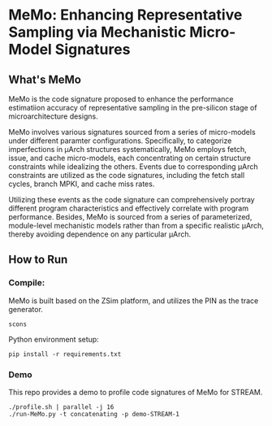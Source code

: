 
# MeMo: Enhancing Representative Sampling via Mechanistic Micro-Model Signatures

## What's MeMo
MeMo is the code signature proposed to enhance the performance estimatiion accuracy of representative sampling in the pre-silicon stage of microarchitecture designs.

MeMo involves various signatures sourced from a series of micro-models under different paramter configurations. 
Specifically, to categorize imperfections in µArch structures systematically, MeMo employs fetch, issue, and cache micro-models, each concentrating on certain structure constraints while idealizing the others. 
Events due to corresponding µArch constraints are utilized as the code signatures, including the fetch stall cycles, branch MPKI, and cache miss rates. 

Utilizing these events as the code signature can comprehensively portray different program characteristics and effectively correlate with program performance. 
Besides, MeMo is sourced from a series of parameterized, module-level mechanistic models rather than from a specific realistic µArch, thereby avoiding dependence on any particular µArch.

## How to Run

### Compile:
MeMo is built based on the ZSim platform, and utilizes the PIN as the trace generator. 
```shell
scons
```

Python environment setup:
```shell
pip install -r requirements.txt
```

### Demo

This repo provides a demo to profile code signatures of MeMo for STREAM.

```shell
./profile.sh | parallel -j 16
./run-MeMo.py -t concatenating -p demo-STREAM-1
```
